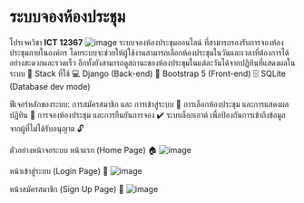  # **ระบบจองห้องประชุม** 
โปรเจควิชา **ICT 12367**
 ![image](https://github.com/user-attachments/assets/049a2e72-cd7a-4d10-918e-4d293504ac54)
ระบบจองห้องประชุมออนไลน์ ที่สามารถรองรับการจองห้องประชุมภายในองค์กร โดยระบบจะช่วยให้ผู้ใช้งานสามารถเลือกห้องประชุมในวันและเวลาที่ต้องการได้อย่างสะดวกและรวดเร็ว อีกทั้งยังสามารถดูสถานะของห้องประชุมในแต่ละวันได้จากปฏิทินที่แสดงผลในระบบ
🧠 Stack ที่ใช้
💻 Django (Back-end)
🎨 Bootstrap 5 (Front-end)
🗄 SQLite (Database dev mode)

ฟีเจอร์หลักของระบบ:
การสมัครสมาชิก และ การเข้าสู่ระบบ 🔑
การเลือกห้องประชุม และการแสดงผลปฏิทิน 📅
การจองห้องประชุม และการยืนยันการจอง ✔️
ระบบล็อกเอาต์ เพื่อป้องกันการเข้าถึงข้อมูลจากผู้ที่ไม่ได้รับอนุญาต 🔓

ตัวอย่างหน้าจอระบบ
หน้าแรก (Home Page) 🏠
![image](https://github.com/user-attachments/assets/1ec8bf50-855b-4830-b309-599716737b07)

หน้าเข้าสู่ระบบ (Login Page) 🔑
![image](https://github.com/user-attachments/assets/fd069f8d-4c1b-4bc3-b251-e3c35a328f01)

หน้าสมัครสมาชิก (Sign Up Page) 📝
![image](https://github.com/user-attachments/assets/3cfe5849-0008-4934-b6be-a9736d2a029b)




